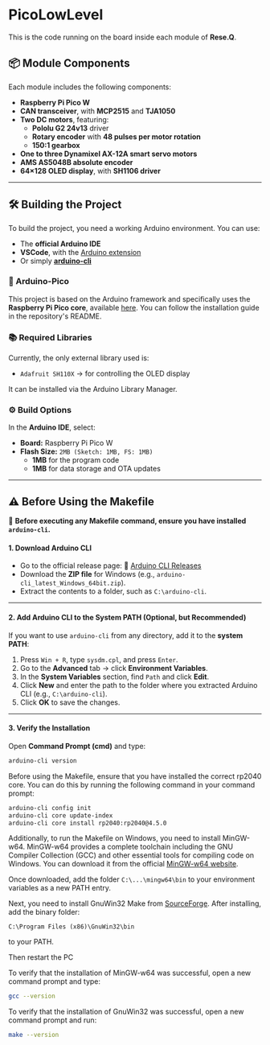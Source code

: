 # PicoLowLevel

This is the code running on the board inside each module of **Rese.Q**.

## 📦 Module Components

Each module includes the following components:

- **Raspberry Pi Pico W**
- **CAN transceiver**, with **MCP2515** and **TJA1050**
- **Two DC motors**, featuring:
  - **Pololu G2 24v13** driver
  - **Rotary encoder** with **48 pulses per motor rotation**
  - **150:1 gearbox**
- **One to three Dynamixel AX-12A smart servo motors**
- **AMS AS5048B absolute encoder**
- **64×128 OLED display**, with **SH1106 driver**

---

## 🛠️ Building the Project

To build the project, you need a working Arduino environment. You can use:

- The **official Arduino IDE**
- **VSCode**, with the [Arduino extension](https://github.com/microsoft/vscode-arduino)
- Or simply **[arduino-cli](https://github.com/arduino/arduino-cli)**

### 📌 Arduino-Pico

This project is based on the Arduino framework and specifically uses the **Raspberry Pi Pico core**, available [here](https://github.com/earlephilhower/arduino-pico). You can follow the installation guide in the repository's README.

### 📚 Required Libraries

Currently, the only external library used is:

- `Adafruit SH110X` → for controlling the OLED display

It can be installed via the Arduino Library Manager.

### ⚙️ Build Options

In the **Arduino IDE**, select:

- **Board:** Raspberry Pi Pico W
- **Flash Size:** `2MB (Sketch: 1MB, FS: 1MB)`
  - **1MB** for the program code
  - **1MB** for data storage and OTA updates

---

## ⚠️ Before Using the Makefile

🔹 **Before executing any Makefile command, ensure you have installed `arduino-cli`.**


#### 1. Download Arduino CLI
- Go to the official release page:
  🔗 [Arduino CLI Releases](https://github.com/arduino/arduino-cli/releases)
- Download the **ZIP file** for Windows (e.g., `arduino-cli_latest_Windows_64bit.zip`).
- Extract the contents to a folder, such as `C:\arduino-cli`.

---

#### 2. Add Arduino CLI to the System PATH (Optional, but Recommended)
If you want to use `arduino-cli` from any directory, add it to the **system PATH**:

1. Press `Win + R`, type `sysdm.cpl`, and press `Enter`.
2. Go to the **Advanced** tab → click **Environment Variables**.
3. In the **System Variables** section, find `Path` and click **Edit**.
4. Click **New** and enter the path to the folder where you extracted Arduino CLI (e.g., `C:\arduino-cli`).
5. Click **OK** to save the changes.

---

####  3. Verify the Installation
Open **Command Prompt (cmd)** and type:
```bash
arduino-cli version
```


Before using the Makefile, ensure that you have installed the correct rp2040 core. You can do this by running the following command in your command prompt:

```bash
arduino-cli config init
arduino-cli core update-index
arduino-cli core install rp2040:rp2040@4.5.0
```

Additionally, to run the Makefile on Windows, you need to install MinGW-w64. MinGW-w64 provides a complete toolchain including the GNU Compiler Collection (GCC) and other essential tools for compiling code on Windows. You can download it from the official [ MinGW-w64 website](https://github.com/niXman/mingw-builds-binaries/releases).

Once downloaded, add the folder
`C:\...\mingw64\bin`
to your environment variables as a new PATH entry.


Next, you need to install GnuWin32 Make from [SourceForge](https://sourceforge.net/projects/gnuwin32/). After installing, add the binary folder:

`C:\Program Files (x86)\GnuWin32\bin`

to your PATH.

Then restart the PC


To verify that the installation of MinGW-w64 was successful, open a new command prompt and type:

```bash
gcc --version
```

To verify that the installation of GnuWin32 was successful, open a new command prompt and run:

```bash
make --version
```


